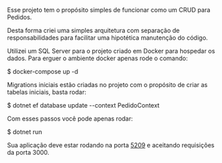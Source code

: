 Esse projeto tem o propósito simples de funcionar como um CRUD para Pedidos.

Desta forma criei uma simples arquitetura com separação de responsabilidades para facilitar uma hipotética manutenção do código.

Utilizei um SQL Server para o projeto criado em Docker para hospedar os dados.
Para erguer o ambiente docker apenas rode o comando:

$ docker-compose up -d

Migrations iniciais estão criadas no projeto com o propósito de criar as tabelas iniciais, basta rodar:

$ dotnet ef database update --context PedidoContext

Com esses passos você pode apenas rodar:

$ dotnet run

Sua aplicação deve estar rodando na porta [5209](http://localhost:5209/api/') e aceitando requisições da porta 3000.